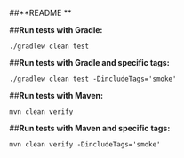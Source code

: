 
##**README **

##**Run tests with Gradle:**

```
./gradlew clean test
```

##**Run tests with Gradle and specific tags:**

```
./gradlew clean test -DincludeTags='smoke'
```

##**Run tests with Maven:**

```
mvn clean verify
```
##**Run tests with Maven and specific tags:**

```
mvn clean verify -DincludeTags='smoke'
```

